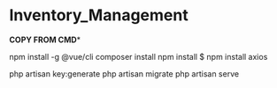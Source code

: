 # Inventory_Management

**COPY FROM CMD***

npm install -g @vue/cli
composer install
npm install
$ npm install axios


php artisan key:generate
php artisan migrate
php artisan serve
